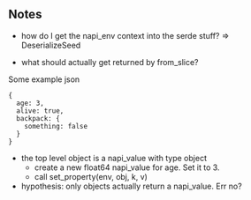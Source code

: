 

## Notes

- how do I get the napi_env context into the serde stuff?
  => DeserializeSeed

- what should actually get returned by from_slice?  


Some example json
```
{
  age: 3,
  alive: true,
  backpack: {
    something: false
  }
}
```
- the top level object is a napi_value with type object
  - create a new float64 napi_value for age. Set it to 3.
  - call set_property(env, obj, k, v)
- hypothesis: only objects actually return a napi_value. Err no?


